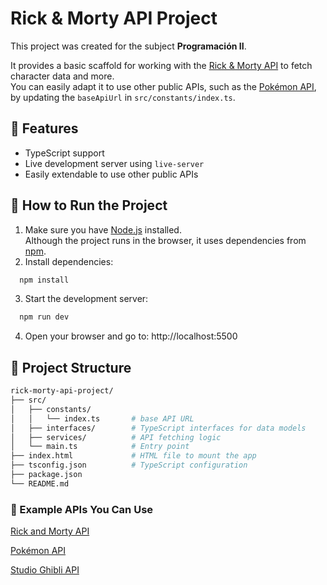 # Rick & Morty API Project

This project was created for the subject **Programación II**.

It provides a basic scaffold for working with the [Rick & Morty API](https://rickandmortyapi.com/) to fetch character data and more.  
You can easily adapt it to use other public APIs, such as the [Pokémon API](https://pokeapi.co/), by updating the `baseApiUrl` in `src/constants/index.ts`.

## 🧱 Features

- TypeScript support
- Live development server using `live-server`
- Easily extendable to use other public APIs

## 🚀 How to Run the Project

1. Make sure you have [Node.js](https://nodejs.org/en) installed.  
   Although the project runs in the browser, it uses dependencies from [npm](https://www.npmjs.com/).
2. Install dependencies:
```bash
  npm install
```  
3. Start the development server:

```bash
  npm run dev
```  

4. Open your browser and go to:
http://localhost:5500


## 📁 Project Structure

```bash
rick-morty-api-project/
├── src/
│   ├── constants/
│   │   └── index.ts       # base API URL
│   ├── interfaces/        # TypeScript interfaces for data models
│   ├── services/          # API fetching logic
│   └── main.ts            # Entry point
├── index.html             # HTML file to mount the app
├── tsconfig.json          # TypeScript configuration
├── package.json
└── README.md
```

### 🧪 Example APIs You Can Use
[Rick and Morty API](https://rickandmortyapi.com/)

[Pokémon API](https://pokeapi.co/)

[Studio Ghibli API](https://ghibliapi.vercel.app/)

